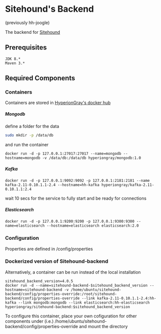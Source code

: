 # Sitehound's Backend 
(previously hh-joogle)

The backend for [Sitehound](https://github.com/TeamHG-Memex/sitehound)
 
## Prerequisites
    JDK 8.*
    Maven 3.*

## Required Components
### Containers
Containers are stored in [HyperionGray's docker hub](https://hub.docker.com/u/hyperiongray/dashboard/)


##### Mongodb
define a folder for the data
```bash
sudo mkdir -p /data/db
```
and run the container
```
docker run -d -p 127.0.0.1:27017:27017 --name=mongodb --hostname=mongodb -v /data/db:/data/db hyperiongray/mongodb:1.0
```

##### Kafka
```
docker run -d -p 127.0.0.1:9092:9092 -p 127.0.0.1:2181:2181 --name kafka-2.11-0.10.1.1-2.4 --hostname=hh-kafka hyperiongray/kafka-2.11-0.10.1.1:2.4
```
wait 10 secs for the service to fully start and be ready for connections
    

##### Elasticsearch
```
docker run -d -p 127.0.0.1:9200:9200 -p 127.0.0.1:9300:9300 --name=elasticsearch --hostname=elasticsearch elasticsearch:2.0
```


### Configuration

Properties are defined in /config/properties    


### Dockerized version of Sitehound-backend

Alternatively, a container can be run instead of the local installation

```
sitehound_backend_version=4.0.5
docker run -d --name=sitehound-backend-$sitehound_backend_version --hostname=sitehound-backend -v /home/ubuntu/sitehound-backend/config/properties-override:/root/sitehound-backend/config/properties-override --link kafka-2.11-0.10.1.1-2.4:hh-kafka --link mongodb:mongodb --link elasticsearch:hh-elasticsearch hyperiongray/sitehound-backend:$sitehound_backend_version
```
To configure this container, place your own cofiguration for other components under (i.e.) /home/ubuntu/sitehound-backend/config/properties-override and mount the directory
